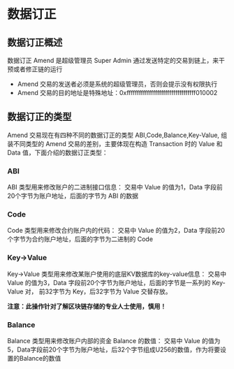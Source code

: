 # 数据订正

## 数据订正概述

数据订正 Amend 是超级管理员 Super Admin 通过发送特定的交易到链上，来干预或者修正链的运行

* Amend 交易的发送者必须是系统的超级管理员，否则会提示没有权限执行
* Amend 交易的目的地址是特殊地址：0xffffffffffffffffffffffffffffffffff010002

## 数据订正的类型

Amend 交易现在有四种不同的数据订正的类型 ABI,Code,Balance,Key-Value, 组装不同类型的 Amend 交易的差别，主要体现在构造 Transaction 时的 Value 和 Data 值，下面介绍的数据订正类型：

### ABI
ABI 类型用来修改账户的二进制接口信息：
交易中 Value 的值为1，Data 字段前20个字节为账户地址，后面的字节为 ABI 的数据

### Code
Code 类型用来修改合约账户内的代码：
交易中 Value 的值为2，Data 字段前20个字节为合约账户地址，后面的字节为二进制的 Code

### Key->Value
Key->Value 类型用来修改某账户使用的底层KV数据库的key-value信息：
交易中 Value 的值为3，Data 字段前20个字节为账户地址，后面的字节是一系列的 Key-Value 对，
前32字节为 Key，后32字节为 Value 交替存放。

**注意：此操作针对了解区块链存储的专业人士使用，慎用！**

### Balance

Balance 类型用来修改账户内部的资金 Balance 的数值：
交易中 Value 的值为5，Data字段前20个字节为账户地址，后32个字节组成U256的数值，作为将要设置的Balance的数值